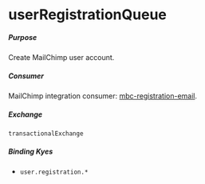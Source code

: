 # userRegistrationQueue

##### Purpose
Create MailChimp user account.

##### Consumer
MailChimp integration consumer: [mbc-registration-email](https://github.com/DoSomething/mbc-registration-email).

##### Exchange
`transactionalExchange`

##### Binding Kyes
- `user.registration.*`
